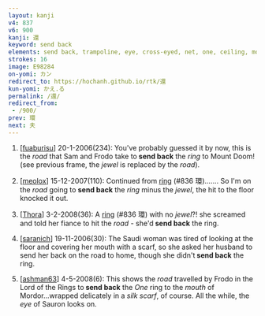 ```yaml
---
layout: kanji
v4: 837
v6: 900
kanji: 還
keyword: send back
elements: send back, trampoline, eye, cross-eyed, net, one, ceiling, mouth, scarf, road
strokes: 16
image: E98284
on-yomi: カン
redirect_to: https://hochanh.github.io/rtk/還
kun-yomi: かえ.る
permalink: /還/
redirect_from:
 - /900/
prev: 環
next: 夫
---
```


1) [<a href="http://kanji.koohii.com/profile/fuaburisu">fuaburisu</a>] 20-1-2006(234): You&#039;ve probably guessed it by now, this is the <em>road</em> that Sam and Frodo take to<strong> send back</strong> the <em>ring</em> to Mount Doom! (see previous frame, the <em>jewel</em> is replaced by the <em>road</em>).

2) [<a href="http://kanji.koohii.com/profile/meolox">meolox</a>] 15-12-2007(110): Continued from <a href="../v4/836.html">ring</a> (#836 環)....... So I&#039;m on the <em>road</em> going to <strong>send back</strong> the <em>ring</em> minus the <em>jewel</em>, the hit to the floor knocked it out.

3) [<a href="http://kanji.koohii.com/profile/Thora">Thora</a>] 3-2-2008(36): A <a href="../v4/836.html">ring</a> (#836 環) with no <em>jewel</em>?! she screamed and told her fiance to hit the <em>road</em> - she&#039;d<strong> send back</strong> the ring.

4) [<a href="http://kanji.koohii.com/profile/saranich">saranich</a>] 19-11-2006(30): The Saudi woman was tired of looking at the floor and covering her mouth with a scarf, so she asked her husband to send her back on the road to home, though she didn&#039;t<strong> send back</strong> the ring.

5) [<a href="http://kanji.koohii.com/profile/ashman63">ashman63</a>] 4-5-2008(6): This shows the <em>road</em> travelled by Frodo in the Lord of the Rings to<strong> send back</strong> the <em>One</em> ring to the <em>mouth</em> of Mordor...wrapped delicately in a <em>silk scarf</em>, of course. All the while, the <em>eye</em> of Sauron looks on.

